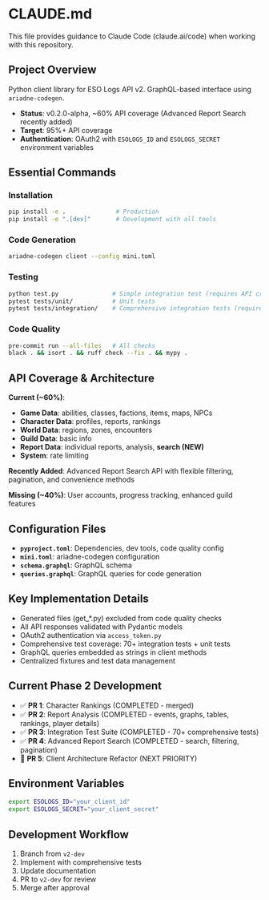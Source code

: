 # CLAUDE.md

This file provides guidance to Claude Code (claude.ai/code) when working with this repository.

## Project Overview
Python client library for ESO Logs API v2. GraphQL-based interface using `ariadne-codegen`.
- **Status**: v0.2.0-alpha, ~60% API coverage (Advanced Report Search recently added)
- **Target**: 95%+ API coverage
- **Authentication**: OAuth2 with `ESOLOGS_ID` and `ESOLOGS_SECRET` environment variables

## Essential Commands

### Installation
```bash
pip install -e .              # Production
pip install -e ".[dev]"       # Development with all tools
```

### Code Generation
```bash
ariadne-codegen client --config mini.toml
```

### Testing
```bash
python test.py               # Simple integration test (requires API credentials)
pytest tests/unit/           # Unit tests
pytest tests/integration/    # Comprehensive integration tests (requires API credentials)
```

### Code Quality
```bash
pre-commit run --all-files   # All checks
black . && isort . && ruff check --fix . && mypy .
```

## API Coverage & Architecture
**Current (~60%)**:
- **Game Data**: abilities, classes, factions, items, maps, NPCs
- **Character Data**: profiles, reports, rankings
- **World Data**: regions, zones, encounters
- **Guild Data**: basic info
- **Report Data**: individual reports, analysis, **search (NEW)**
- **System**: rate limiting

**Recently Added**: Advanced Report Search API with flexible filtering, pagination, and convenience methods

**Missing (~40%)**: User accounts, progress tracking, enhanced guild features

## Configuration Files
- **`pyproject.toml`**: Dependencies, dev tools, code quality config
- **`mini.toml`**: ariadne-codegen configuration
- **`schema.graphql`**: GraphQL schema
- **`queries.graphql`**: GraphQL queries for code generation

## Key Implementation Details
- Generated files (get_*.py) excluded from code quality checks
- All API responses validated with Pydantic models
- OAuth2 authentication via `access_token.py`
- Comprehensive test coverage: 70+ integration tests + unit tests
- GraphQL queries embedded as strings in client methods
- Centralized fixtures and test data management

## Current Phase 2 Development
- ✅ **PR 1**: Character Rankings (COMPLETED - merged)
- ✅ **PR 2**: Report Analysis (COMPLETED - events, graphs, tables, rankings, player details)
- ✅ **PR 3**: Integration Test Suite (COMPLETED - 70+ comprehensive tests)
- ✅ **PR 4**: Advanced Report Search (COMPLETED - search, filtering, pagination)
- 🚧 **PR 5**: Client Architecture Refactor (NEXT PRIORITY)

## Environment Variables
```bash
export ESOLOGS_ID="your_client_id"
export ESOLOGS_SECRET="your_client_secret"
```

## Development Workflow
1. Branch from `v2-dev`
2. Implement with comprehensive tests
3. Update documentation
4. PR to `v2-dev` for review
5. Merge after approval
